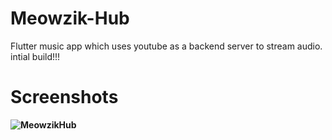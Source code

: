 # Meowzik-Hub
Flutter music  app which uses youtube as a backend server to stream audio. intial build!!!


# <b>Screenshots <b>
![MeowzikHub](https://telegra.ph/file/ef35e9bb1918ad7b7f70e.jpg)
